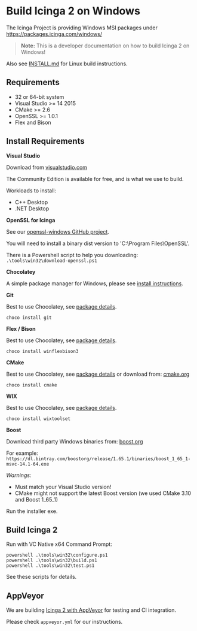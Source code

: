 # Build Icinga 2 on Windows

The Icinga Project is providing Windows MSI packages under https://packages.icinga.com/windows/

> **Note:**
> This is a developer documentation on how to build Icinga 2 on Windows!

Also see [INSTALL.md](INSTALL.md) for Linux build instructions.

## Requirements

* 32 or 64-bit system
* Visual Studio >= 14 2015
* CMake >= 2.6
* OpenSSL >= 1.0.1
* Flex and Bison

## Install Requirements

**Visual Studio**

Download from [visualstudio.com](https://www.visualstudio.com/en/downloads/)

The Community Edition is available for free, and is what we use to build.

Workloads to install:
* C++ Desktop
* .NET Desktop

**OpenSSL for Icinga**

See our [openssl-windows GitHub project](https://github.com/Icinga/openssl-windows).

You will need to install a binary dist version to 'C:\\Program Files\\OpenSSL'.

There is a Powershell script to help you downloading: `.\tools\win32\download-openssl.ps1`

**Chocolatey**

A simple package manager for Windows, please see [install instructions](https://chocolatey.org/install).

**Git**

Best to use Chocolatey, see [package details](https://chocolatey.org/packages/git).

```
choco install git
```

**Flex / Bison**

Best to use Chocolatey, see [package details](https://chocolatey.org/packages/winflexbison3).

```
choco install winflexbison3
```

**CMake**

Best to use Chocolatey, see [package details](https://chocolatey.org/packages/cmake)
or download from: [cmake.org](https://cmake.org/download/)

```
choco install cmake
```

**WIX**

Best to use Chocolatey, see [package details](https://chocolatey.org/packages/wixtoolset).

```
choco install wixtoolset
```

**Boost**

Download third party Windows binaries from: [boost.org](http://www.boost.org/users/download/)

For example: `https://dl.bintray.com/boostorg/release/1.65.1/binaries/boost_1_65_1-msvc-14.1-64.exe`

*Warnings:*
* Must match your Visual Studio version!
* CMake might not support the latest Boost version (we used CMake 3.10 and Boost 1_65_1)

Run the installer exe.

## Build Icinga 2

Run with VC Native x64 Command Prompt:

```
powershell .\tools\win32\configure.ps1
powershell .\tools\win32\build.ps1
powershell .\tools\win32\test.ps1
```

See these scripts for details.

## AppVeyor

We are building [Icinga 2 with AppVeyor](https://ci.appveyor.com/project/icinga/icinga2) for testing and CI integration.

Please check `appveyor.yml` for our instructions.
